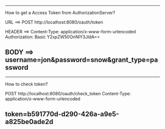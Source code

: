 --------------------------------------------------------------
How to get a Access Token from AuthorizationServer?

URL ==>
POST http://localhost:8080/oauth/token

HEADER ==>
Content-Type: application/x-www-form-urlencoded
Authorization: Basic Y2xpZW50OnNlY3JldA==

BODY ==>
username=jon&password=snow&grant_type=password
--------------------------------------------------------------

--------------------------------------------------------------
 How to check token?

POST http://localhost:8080/oauth/check_token
Content-Type: application/x-www-form-urlencoded

token=b591770d-d290-426a-a9e5-a825be0ade2d
--------------------------------------------------------------
